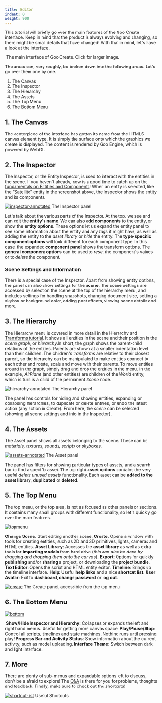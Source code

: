 ```yaml
---
title: Editor
indent: 0
weight: 900
---
```


This tutorial will briefly go over the main features of the Goo Create interface. Keep in mind that the product is always evolving and changing, so there might be small details that have changed! With that in mind, let's have a look at the interface.

<a href="http://goocreate.com/wp-content/uploads/sites/3/2014/07/annotated-interface1.jpg"><img class="wp-image-1144 size-full" src="http://goocreate.com/wp-content/uploads/sites/3/2014/07/annotated-interface1.jpg" alt="" /></a> The main interface of Goo Create. Click for larger image.
<p style="text-align: left">The areas can, very roughly, be broken down into the following areas. Let's go over them one by one.</p>

<ol>
	<li>The Canvas</li>
	<li>The Inspector</li>
	<li>The Hierarchy</li>
	<li>The Assets</li>
	<li>The Top Menu</li>
	<li>The Bottom Menu</li>
</ol>
<h2>1. The Canvas</h2>
The centerpiece of the interface has gotten its name from the HTML5 canvas element type. It is simply the surface onto which the graphics we create is displayed. The content is rendered by Goo Engine, which is powered by WebGL.
<h2>2. The Inspector</h2>
The Inspector, or the Entity Inspector, is used to interact with the entities in the scene. If you haven't already, now is a good time to catch up on the <a title="Entities and Components" href="/learn/entities-and-components/">fundamentals on Entities and Components</a>! When an entity is selected, like the "Satellite" entity in the screenshot above, the Inspector shows the entity and its components.

<a href="http://goolabs.wpengine.com/learn/wp-content/uploads/sites/2/2014/07/inspector-annotated.jpg"><img class="wp-image-451 size-full" src="http://goolabs.wpengine.com/learn/wp-content/uploads/sites/2/2014/07/inspector-annotated.jpg" alt="inspector-annotated" /></a> The Inspector panel
<p style="text-align: left">Let's talk about the various parts of the Inspector. At the top, we see and can edit the <strong>entity's name</strong>. We can also <strong>add components</strong> to the entity, or show the <strong>entity options</strong>. These options let us expand the entity panel to see some information about the entity and any <em>tags </em>it might have, as well as adding the entity to the <em>asset library</em> or <em>hide </em>the entity. The<strong> type-specific component options</strong> will look different for each component type. In this case, the expanded <strong>component panel</strong> shows the transform options. The <strong>general component options</strong> can be used to <em>reset</em> the component's values or to <em>delete</em> the component.</p>

<h3 style="text-align: left">Scene Settings and Information</h3>
<p style="text-align: left">There is a special case of the Inspector. Apart from showing entity options, the panel can also show settings for the <strong>scene</strong>. The scene settings are accessed by selection the scene at the top of the hierarchy menu, and includes settings for handling snapshots, changing document size, setting a skybox or background color, adding post effects, viewing scene details and more.</p>

<h2 style="text-align: left">3. The Hierarchy</h2>
<p style="text-align: left">The Hierarchy menu is covered in more detail in the<a title="The Hierarchy and Transforms" href="/learn/the-hierachy-and-transforms/"> Hierarchy and Transforms tutorial</a>. It shows all entities in the scene and their position in the <em>scene graph</em>, or <em>hierarchy</em>.In short, the graph shows the parent-child relations of the entities. Parents are shown at a smaller indentation level than their children. The children's <em>transforms </em>are relative to their closest parent, so the hierarchy can be manipulated to make entities connect to each other and rotate, scale and move with their parents. To move entities around in the graph, simply drag and drop the entities in the menu. In the example, <em>AirPlane</em> (and other entities) are children of the <em>World</em> entity, which is turn is a child of the permanent <em>Scene</em> node.</p>


<img class="wp-image-455 size-full" src="http://goolabs.wpengine.com/learn/wp-content/uploads/sites/2/2014/07/hierarchy-annotated1.jpg" alt="hierarchy-annotated" /> The Hierarchy panel
<p style="text-align: left">The panel has controls for hiding and showing entities, expanding or collapsing hierarchies, to duplicate or delete entities, or undo the latest action (any action in Create). From here, the <em>scene </em>can be selected (showing all scene settings and info in the Inspector).</p>

<h2 style="text-align: left">4. The Assets</h2>
The Asset panel shows all assets belonging to the scene. These can be<em> materials, textures, sounds, scripts </em>or<em> skyboxes. </em>

<a href="http://goolabs.wpengine.com/learn/wp-content/uploads/sites/2/2014/07/assets-annotated.jpg"><img class="wp-image-460 size-full" src="http://goolabs.wpengine.com/learn/wp-content/uploads/sites/2/2014/07/assets-annotated.jpg" alt="assets-annotated" /></a> The Asset panel
<p style="text-align: left">The panel has filters for showing particular types of assets, and a search bar to find a specific asset. The top right <strong>asset options</strong> contains the very useful <em>delete unused assets</em> functionality. Each asset can be <strong>added to the asset library</strong>, <strong>duplicated</strong> or <strong>deleted</strong>.</p>

<h2 style="text-align: left">5. The Top Menu</h2>
The top menu, or the top area, is not as focused as other panels or sections. It contains many small groups with different functionality, so let's quickly go over the main features.

<a href="http://goocreate.com/wp-content/uploads/sites/3/2014/07/topmenu1.jpg"><img class="alignnone size-full wp-image-1143" src="http://goocreate.com/wp-content/uploads/sites/3/2014/07/topmenu1.jpg" alt="topmenu" /></a>

<strong>Change Scene</strong>: Start editing another scene.<strong>
Create: </strong>Opens a window with tools for creating entities, such as 2D and 3D primitives, lights, cameras and HTML entities.
<strong>Asset Library</strong>: Accesses the <strong>asset library</strong> as well as extra tools for <strong>importing models</strong> from hard drive (<em>this can also be done by dragging and dropping them onto the canvas</em>).
<strong>Export</strong>: Options for quickly <strong>publishing</strong> and/or <strong>sharing</strong> a project, or downloading the <strong>project bundle</strong>.
<strong>Text Editor</strong>: Opens the script and HTML entity editor.
<strong>Timeline</strong>: Brings up the timeline interface.
<strong>Help</strong>: Useful <strong>help links</strong> and a nice <strong>shortcut list</strong>.
<strong>User Avatar</strong>: Exit to <strong>dashboard</strong>, <strong>change password</strong> or <strong>log out</strong>.

<a href="http://goolabs.wpengine.com/learn/wp-content/uploads/sites/2/2014/07/create.jpg"><img class="wp-image-466 size-full" src="http://goolabs.wpengine.com/learn/wp-content/uploads/sites/2/2014/07/create.jpg" alt="create" /></a> The Create panel, accessible from the top menu
<h2 style="text-align: left">6. The Bottom Menu</h2>
<a href="http://goolabs.wpengine.com/learn/wp-content/uploads/sites/2/2014/07/bottom.jpg"><img class="alignnone size-full wp-image-467" src="http://goolabs.wpengine.com/learn/wp-content/uploads/sites/2/2014/07/bottom.jpg" alt="bottom" /></a>

<strong> Show/Hide Inspector and Hierarchy</strong>: Collapses or expands the left and right hand menus. Useful for getting more canvas space.
<strong>Play/Pause/Stop</strong>: Control all scripts, timelines and state machines. Nothing runs until pressing play!
<strong>Progress Bar and Activity Status</strong>: Show information about the current activity, such as model uploading.
<strong>Interface Theme</strong>: Switch between dark and light interface.
<h2>7. More</h2>
There are plenty of sub-menus and expandable options left to discuss, don't be a afraid to explore! The <a href="//answers.goocreate.com/" target="_blank">Q&amp;A</a> is there for you for problems, thoughts and feedback. Finally, make sure to check out the shortcuts!

<a href="http://goolabs.wpengine.com/learn/wp-content/uploads/sites/2/2014/07/shortcut-list.jpg"><img class="wp-image-468 size-full" src="http://goolabs.wpengine.com/learn/wp-content/uploads/sites/2/2014/07/shortcut-list.jpg" alt="shortcut-list" /></a> Useful Shortcuts


